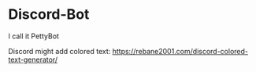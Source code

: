 # Discord-Bot
I call it PettyBot

Discord might add colored text:
https://rebane2001.com/discord-colored-text-generator/
